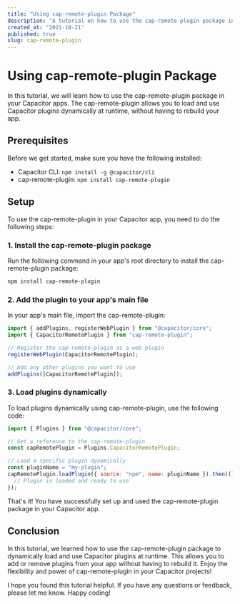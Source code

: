 ```yaml
---
title: "Using cap-remote-plugin Package"
description: "A tutorial on how to use the cap-remote-plugin package in your Capacitor apps."
created_at: "2021-10-21"
published: true
slug: cap-remote-plugin
---
```


# Using cap-remote-plugin Package

In this tutorial, we will learn how to use the cap-remote-plugin package in your Capacitor apps. The cap-remote-plugin allows you to load and use Capacitor plugins dynamically at runtime, without having to rebuild your app.

## Prerequisites

Before we get started, make sure you have the following installed:

- Capacitor CLI: `npm install -g @capacitor/cli`
- cap-remote-plugin: `npm install cap-remote-plugin`

## Setup

To use the cap-remote-plugin in your Capacitor app, you need to do the following steps:

### 1. Install the cap-remote-plugin package

Run the following command in your app's root directory to install the cap-remote-plugin package:

```bash
npm install cap-remote-plugin
```

### 2. Add the plugin to your app's main file

In your app's main file, import the cap-remote-plugin:

```javascript
import { addPlugins, registerWebPlugin } from "@capacitor/core";
import { CapacitorRemotePlugin } from "cap-remote-plugin";

// Register the cap-remote-plugin as a web plugin
registerWebPlugin(CapacitorRemotePlugin);

// Add any other plugins you want to use
addPlugins([CapacitorRemotePlugin]);
```

### 3. Load plugins dynamically

To load plugins dynamically using cap-remote-plugin, use the following code:

```javascript
import { Plugins } from "@capacitor/core";

// Get a reference to the cap-remote-plugin
const capRemotePlugin = Plugins.CapacitorRemotePlugin;

// Load a specific plugin dynamically
const pluginName = "my-plugin";
capRemotePlugin.loadPlugin({ source: "npm", name: pluginName }).then(() => {
  // Plugin is loaded and ready to use
});
```

That's it! You have successfully set up and used the cap-remote-plugin package in your Capacitor app.

## Conclusion

In this tutorial, we learned how to use the cap-remote-plugin package to dynamically load and use Capacitor plugins at runtime. This allows you to add or remove plugins from your app without having to rebuild it. Enjoy the flexibility and power of cap-remote-plugin in your Capacitor projects!

I hope you found this tutorial helpful. If you have any questions or feedback, please let me know. Happy coding!
